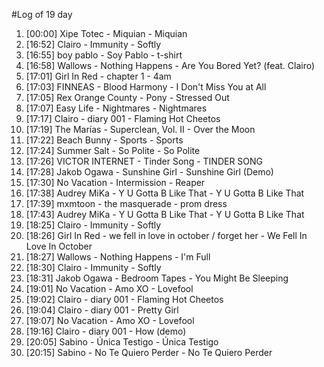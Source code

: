 #Log of 19 day

1. [00:00] Xipe Totec - Miquian - Miquian
1. [16:52] Clairo - Immunity - Softly
1. [16:55] boy pablo - Soy Pablo - t-shirt
1. [16:58] Wallows - Nothing Happens - Are You Bored Yet? (feat. Clairo)
1. [17:01] Girl In Red - chapter 1 - 4am
1. [17:03] FINNEAS - Blood Harmony - I Don't Miss You at All
1. [17:05] Rex Orange County - Pony - Stressed Out
1. [17:07] Easy Life - Nightmares - Nightmares
1. [17:17] Clairo - diary 001 - Flaming Hot Cheetos
1. [17:19] The Marías - Superclean, Vol. II - Over the Moon
1. [17:22] Beach Bunny - Sports - Sports
1. [17:24] Summer Salt - So Polite - So Polite
1. [17:26] VICTOR INTERNET - Tinder Song - TINDER SONG
1. [17:28] Jakob Ogawa - Sunshine Girl - Sunshine Girl (Demo)
1. [17:30] No Vacation - Intermission - Reaper
1. [17:38] Audrey MiKa - Y U Gotta B Like That - Y U Gotta B Like That
1. [17:39] mxmtoon - the masquerade - prom dress
1. [17:43] Audrey MiKa - Y U Gotta B Like That - Y U Gotta B Like That
1. [18:25] Clairo - Immunity - Softly
1. [18:26] Girl In Red - we fell in love in october / forget her - We Fell In Love In October
1. [18:27] Wallows - Nothing Happens - I'm Full
1. [18:30] Clairo - Immunity - Softly
1. [18:31] Jakob Ogawa - Bedroom Tapes - You Might Be Sleeping
1. [19:01] No Vacation - Amo XO - Lovefool
1. [19:02] Clairo - diary 001 - Flaming Hot Cheetos
1. [19:04] Clairo - diary 001 - Pretty Girl
1. [19:07] No Vacation - Amo XO - Lovefool
1. [19:16] Clairo - diary 001 - How (demo)
1. [20:05] Sabino - Única Testigo - Única Testigo
1. [20:15] Sabino - No Te Quiero Perder - No Te Quiero Perder
